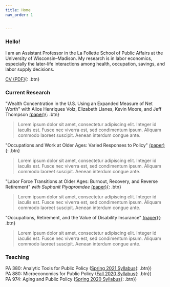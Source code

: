 ```yaml
---
title: Home
nav_order: 1


---
```


### Hello!
I am an Assistant Professor in the La Follette School of Public Affairs at the University of Wisconsin–Madison. My research is in labor economics, especially the later-life interactions among health, occupation, savings, and labor supply decisions.  

[CV (PDF)](docs/Jacobs_CV_Sept2020.pdf){: .btn}


### Current Research 
"Wealth Concentration in the U.S. Using an Expanded Measure of Net Worth" with Alice Henriques Volz, Elizabeth Llanes, Kevin Moore, and Jeff Thompson [(paper)](papers/Wealth_Concentration_Expanded_NW.pdf){: .btn}
>Lorem ipsum dolor sit amet, consectetur adipiscing elit. Integer id iaculis est. Fusce nec viverra est, sed condimentum ipsum. Aliquam commodo laoreet suscipit. Aenean interdum congue ante.

"Occupations and Work at Older Ages: Varied Responses to Policy" [(paper)](papers/VariedResponses-Policy.pdf){: .btn}
> Lorem ipsum dolor sit amet, consectetur adipiscing elit. Integer id iaculis est. Fusce nec viverra est, sed condimentum ipsum. Aliquam commodo laoreet suscipit. Aenean interdum congue ante.

"Labor Force Transitions at Older Ages: Burnout, Recovery, and Reverse Retirement" *with Suphanit Piyapromdee* [(paper)](papers/ReverseRetirement_March2020.pdf){: .btn}
> Lorem ipsum dolor sit amet, consectetur adipiscing elit. Integer id iaculis est. Fusce nec viverra est, sed condimentum ipsum. Aliquam commodo laoreet suscipit. Aenean interdum congue ante.

"Occupations, Retirement, and the Value of Disability Insurance" [(paper)](papers/Occupations-Retirement-DI_Jacobs.pdf){: .btn}
> Lorem ipsum dolor sit amet, consectetur adipiscing elit. Integer id iaculis est. Fusce nec viverra est, sed condimentum ipsum. Aliquam commodo laoreet suscipit. Aenean interdum congue ante.


### Teaching
PA 380: Analytic Tools for Public Policy ([Spring 2021 Syllabus](docs/PA_380_Syllabus_Spring_2021.pdf){: .btn})<br>
PA 880: Microeconomics for Public Policy ([Fall 2020 Syllabus](docs/PA880_Syllabus_Fall2020.pdf){: .btn})<br>
PA 974: Aging and Public Policy ([Spring 2020 Syllabus](docs/PA_974_Aging_Syllabus.pdf){: .btn})


